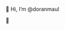 👋 Hi, I’m @doranmaul

👀 

<!---
doranmaul/doranmaul is a ✨ special ✨ repository because its `README.md` (this file) appears on your GitHub profile.
You can click the Preview link to take a look at your changes.
--->
